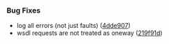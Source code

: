 ### Bug Fixes

* log all errors (not just faults) ([4dde907](https://github.com/zywave/SMLogging/commit/4dde907))
* wsdl requests are not treated as oneway ([219f91d](https://github.com/zywave/SMLogging/commit/219f91d))
